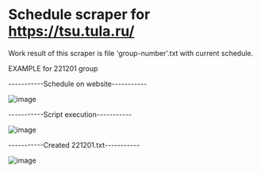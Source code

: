 # Schedule scraper for https://tsu.tula.ru/

Work result of this scraper is file 'group-number'.txt with current schedule.

EXAMPLE for 221201 group


-----------Schedule on website-----------

![image](https://user-images.githubusercontent.com/79706809/121780906-1a898b80-cbab-11eb-893a-7b78e86c2c37.png)



-----------Script execution-----------

![image](https://user-images.githubusercontent.com/79706809/121780935-35f49680-cbab-11eb-8373-d091501bcdec.png)



-----------Created 221201.txt-----------

![image](https://user-images.githubusercontent.com/79706809/121781134-127e1b80-cbac-11eb-84b8-cb8d1456edbe.png)
